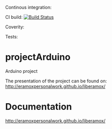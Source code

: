 Continous integration:


CI build: 
[![Build Status](https://travis-ci.org/EramoxPersonalWork/liberamox.svg?branch=master)](https://travis-ci.org/EramoxPersonalWork/liberamox)

Coverity:

Tests:

# projectArduino
Arduino project

The presentation of the project can be found on: http://eramoxpersonalwork.github.io/liberamox/

# Documentation
http://eramoxpersonalwork.github.io/liberamox/


